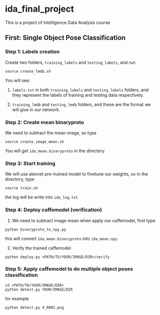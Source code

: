 # ida_final_project

This is a project of Intelligence Data Analysis course

## First: Single Object Pose Classification

### Step 1: Labels creation

Create two folders, ```training_labels``` and ```testing_labels```, and run

```
source create_lmdb.sh
```

You will see:
1. ```labels.txt``` in both ```training_labels``` and ```testing_labels``` folders, and they represent the labels of training and testing data respectively.

2. ```training_lmdb``` and ```testing_lmdb``` folders, and these are the format we will give in our network.

### Step 2: Create mean binaryproto

We need to subtract the mean image, so type

```
source create_image_mean.sh
```

You will get ```ida_mean.binaryproto``` in the directory

### Step 3: Start training

We will use alexnet pre-trained model to finetune our weights, so in the directory, type

```
source train.sh
```

the log will be write into ```ida_log.txt```

### Step 4: Deploy caffemodel (verification)

1. We need to subtract image mean when apply our caffemodel, first type

```
python binaryproto_to_npy.py 
```

this will convert ```ida_mean.binaryproto``` into ```ida_mean.npy```

2. Verify the trained caffemodel

```
python deploy.py <PATH/TO/YOUR/IMAGE/DIR>/verify
```

### Step 5: Apply caffemodel to do multiple object poses classification

```
cd <PATH/TO/YOUR/IMAGE/DIR>
python detect.py YOUR/IMAGE/DIR
``` 

for example

```
python detect.py 4_0002.png
```





